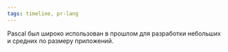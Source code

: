 ```yaml
---
tags: timeline, pr-lang
--- 
```


<span 
	  class='ob-timelines-interpretation' 
	  data-date='1970-02-21' 
	  data-event_title='Pascal' 
	  data-class='pr-lang' 
	  data-interpretation_number='4'
	  data-title='Практика'
	  > 
</span>

Pascal был широко использован в прошлом для разработки небольших и средних по размеру приложений.
